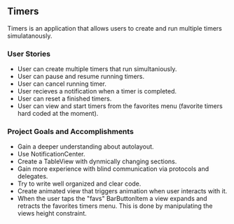 ## Timers
Timers is an application that allows users to create and run multiple timers simulatanously. 

### User Stories
- User can create multiple timers that run simultaniously.
- User can pause and resume running timers.
- User can cancel running timer.
- User recieves a notification when a timer is completed.
- User can reset a finished timers.
- User can view and start timers from the favorites menu (favorite timers hard coded at the moment).


### Project Goals and Accomplishments
- Gain a deeper understanding about autolayout.
- Use NotificationCenter.
- Create a TableView with dynmically changing sections.
- Gain more experience with blind communication via protocols and delegates.
- Try to write well organized and clear code.
- Create animated view that triggers animation when user interacts with it.
- When the user taps the "favs" BarButtonItem a view expands and retracts the favorites timers menu. 
  This is done by manipulating the views height constraint. 
